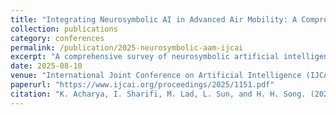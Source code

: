 ```yaml
---
title: "Integrating Neurosymbolic AI in Advanced Air Mobility: A Comprehensive Survey"
collection: publications
category: conferences
permalink: /publication/2025-neurosymbolic-aam-ijcai
excerpt: "A comprehensive survey of neurosymbolic artificial intelligence methods and their integration into Advanced Air Mobility (AAM) applications."
date: 2025-08-10
venue: "International Joint Conference on Artificial Intelligence (IJCAI), 2025"
paperurl: "https://www.ijcai.org/proceedings/2025/1151.pdf"
citation: "K. Acharya, I. Sharifi, M. Lad, L. Sun, and H. H. Song. (2025). \"Integrating Neurosymbolic AI in Advanced Air Mobility: A Comprehensive Survey.\" <i>IJCAI</i>, 2025."
---
```

